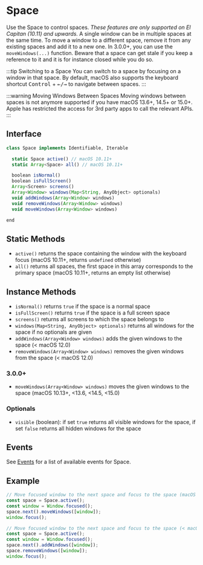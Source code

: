 # Space

Use the Space to control spaces. *These features are only supported on El Capitan (10.11) and upwards.* A single window can be in multiple spaces at the same time. To move a window to a different space, remove it from any existing spaces and add it to a new one. In 3.0.0+, you can use the `moveWindows(...)` function. Beware that a space can get stale if you keep a reference to it and it is for instance closed while you do so.

:::tip Switching to a Space
You can switch to a space by focusing on a window in that space. By default, macOS also supports the keyboard shortcut <kbd>Control</kbd> + <kbd>←/→</kbd> to navigate between spaces.
:::

:::warning Moving Windows Between Spaces
Moving windows between spaces is not anymore supported if you have macOS 13.6+, 14.5+ or 15.0+. Apple has restricted the access for 3rd party apps to call the relevant APIs.
:::

## Interface

```javascript
class Space implements Identifiable, Iterable

  static Space active() // macOS 10.11+
  static Array<Space> all() // macOS 10.11+

  boolean isNormal()
  boolean isFullScreen()
  Array<Screen> screens()
  Array<Window> windows(Map<String, AnyObject> optionals)
  void addWindows(Array<Window> windows)
  void removeWindows(Array<Window> windows)
  void moveWindows(Array<Window> windows)

end
```

## Static Methods

- `active()` returns the space containing the window with the keyboard focus (macOS 10.11+, returns `undefined` otherwise)
- `all()` returns all spaces, the first space in this array corresponds to the primary space (macOS 10.11+, returns an empty list otherwise)

## Instance Methods

- `isNormal()` returns `true` if the space is a normal space
- `isFullScreen()` returns `true` if the space is a full screen space
- `screens()` returns all screens to which the space belongs to
- `windows(Map<String, AnyObject> optionals)` returns all windows for the space if no optionals are given
- `addWindows(Array<Window> windows)` adds the given windows to the space (< macOS 12.0)
- `removeWindows(Array<Window> windows)` removes the given windows from the space (< macOS 12.0)

### 3.0.0+

- `moveWindows(Array<Window> windows)` moves the given windows to the space (macOS 10.13+, <13.6, <14.5, <15.0)

### Optionals

- `visible` (boolean): if set `true` returns all visible windows for the space, if set `false` returns all hidden windows for the space

## Events

See [Events](events#space) for a list of available events for Space.

## Example

```javascript
// Move focused window to the next space and focus to the space (macOS 12.0+)
const space = Space.active();
const window = Window.focused();
space.next().moveWindows([window]);
window.focus();

// Move focused window to the next space and focus to the space (< macOS 12.0)
const space = Space.active();
const window = Window.focused();
space.next().addWindows([window]);
space.removeWindows([window]);
window.focus();
```
